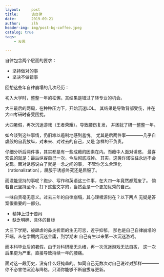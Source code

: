 ```yaml
---
layout:     post
title:      谈自律 
date:       2019-09-21
author:     zlh
header-img: img/post-bg-coffee.jpeg
catalog: true
tags:
    - 反思

---
```


自律包含两个层面的要求：

- 坚持做对的事
- 坚决不做错事

回想这些年自律崩塌的几次经历：

初入大学时，整整一年的松懈。其结果是错过了转专业的机会。

大三最后的两周，在种种压力下，开始沉迷LOL。
其结果是导致背部受伤，并在大四考研时备受困扰。

大四暑假，再次沉迷游戏（王者荣耀）。导致腰伤复发，
并困扰了研一整整一年。

如今谈到这些事情，仍旧难以遏制地感到羞愧。
尤其是后两件事————几乎自虐般的自我放纵，对未来、对过去的自己，又是
怎样的不负责。

仔细分析后两件事，其实都是有一些成瘾的因素在内。而瘾中人面对诱惑，
最喜欢说的就是：最后纵容自己一次，今后彻底戒掉。
其实，这类许诺往往永远不会兑现。面对诱惑说白了就是一念之间的事，
不管你怎么合理化（rationalization），屈服于诱惑终究还是屈服了。

而没能坚持的事呢？跑步、写作和英语这三件事，在大四一年竟然都荒废了。
倘若自己坚持至今，打下这些文字的，当然会是一个更加优秀的自己。

一味自责毫无意义。过去三年的自律崩塌，其心理根源何在？以下两点
无疑是答案很重要的一部分。

- 精神上过于苦闷
- 缺乏明确、具体的目标

大三下学期，被肆虐的鼻炎折麽的生无可恋，近乎抑郁。
那也是自己自律崩塌的开端，从在学期内沉迷金庸，到学期末
自己有生以来第一次沉迷游戏。

而本科毕业后的暑假，由于对科研毫无头绪，再一次沉迷游戏无法自拔，
这一次后果更为严重，直接导致持续一年的腰痛。

面对这一段历史，没有什么好掩盖的。如同自己无数次对自己说过对那样————
你不必害怕沉沦与降格，只消你能够不断自拔与更新。

